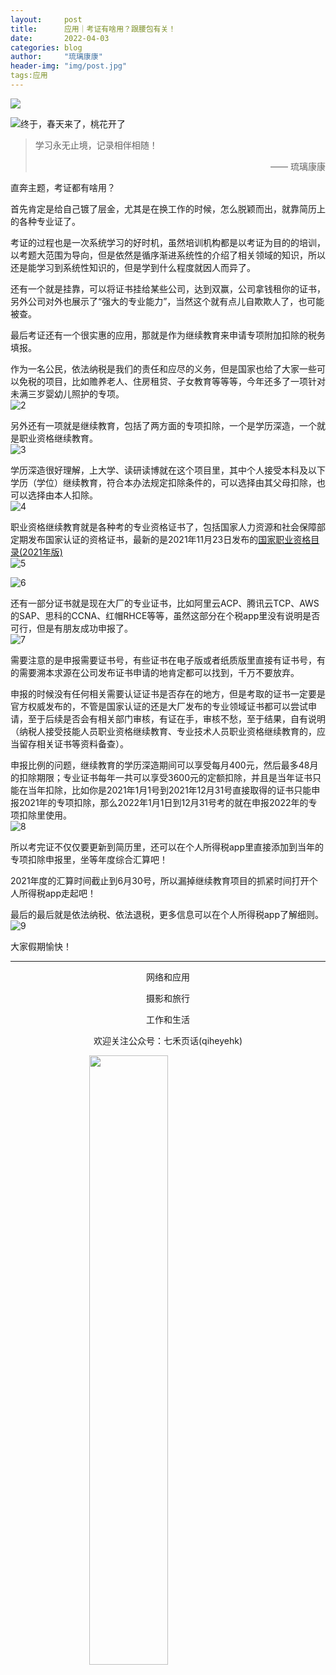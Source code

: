 ```yaml
---
layout:     post
title:      应用｜考证有啥用？跟腰包有关！
date:       2022-04-03
categories: blog
author:     "琉璃康康"
header-img: "img/post.jpg"
tags:应用
---
```


<style>
img{
  display:block;
  margin:0
  auto;
}
</style>

<meta name="referrer" content="never">

![][0]

![终于，春天来了，桃花开了][1]

> 学习永无止境，记录相伴相随！
> <p align="right">—— 琉璃康康</p>

直奔主题，考证都有啥用？

首先肯定是给自己镀了层金，尤其是在换工作的时候，怎么脱颖而出，就靠简历上的各种专业证了。

考证的过程也是一次系统学习的好时机，虽然培训机构都是以考证为目的的培训，以考题大范围为导向，但是依然是循序渐进系统性的介绍了相关领域的知识，所以还是能学习到系统性知识的，但是学到什么程度就因人而异了。

还有一个就是挂靠，可以将证书挂给某些公司，达到双赢，公司拿钱租你的证书，另外公司对外也展示了“强大的专业能力”，当然这个就有点儿自欺欺人了，也可能被查。

最后考证还有一个很实惠的应用，那就是作为继续教育来申请专项附加扣除的税务填报。

作为一名公民，依法纳税是我们的责任和应尽的义务，但是国家也给了大家一些可以免税的项目，比如赡养老人、住房租贷、子女教育等等等，今年还多了一项针对未满三岁婴幼儿照护的专项。
![2][2]

另外还有一项就是继续教育，包括了两方面的专项扣除，一个是学历深造，一个就是职业资格继续教育。
![3][3]

学历深造很好理解，上大学、读研读博就在这个项目里，其中个人接受本科及以下学历（学位）继续教育，符合本办法规定扣除条件的，可以选择由其父母扣除，也可以选择由本人扣除。
![4][4]

职业资格继续教育就是各种考的专业资格证书了，包括国家人力资源和社会保障部定期发布国家认证的资格证书，最新的是2021年11月23日发布的[国家职业资格目录(2021年版)](http://www.mohrss.gov.cn/SYrlzyhshbzb/SYgundongxinwen/201710/t20171024_280005.html)
![5][5]

![6][6]

还有一部分证书就是现在大厂的专业证书，比如阿里云ACP、腾讯云TCP、AWS的SAP、思科的CCNA、红帽RHCE等等，虽然这部分在个税app里没有说明是否可行，但是有朋友成功申报了。
![7][7]

需要注意的是申报需要证书号，有些证书在电子版或者纸质版里直接有证书号，有的需要溯本求源在公司发布证书申请的地肯定都可以找到，千万不要放弃。

申报的时候没有任何相关需要认证证书是否存在的地方，但是考取的证书一定要是官方权威发布的，不管是国家认证的还是大厂发布的专业领域证书都可以尝试申请，至于后续是否会有相关部门审核，有证在手，审核不愁，至于结果，自有说明（纳税人接受技能人员职业资格继续教育、专业技术人员职业资格继续教育的，应当留存相关证书等资料备查）。

申报比例的问题，继续教育的学历深造期间可以享受每月400元，然后最多48月的扣除期限；专业证书每年一共可以享受3600元的定额扣除，并且是当年证书只能在当年扣除，比如你是2021年1月1号到2021年12月31号直接取得的证书只能申报2021年的专项扣除，那么2022年1月1日到12月31号考的就在申报2022年的专项扣除里使用。
![8][8]

所以考完证不仅仅要更新到简历里，还可以在个人所得税app里直接添加到当年的专项扣除申报里，坐等年度综合汇算吧！

2021年度的汇算时间截止到6月30号，所以漏掉继续教育项目的抓紧时间打开个人所得税app走起吧！

最后的最后就是依法纳税、依法退税，更多信息可以在个人所得税app了解细则。
![9][9]

大家假期愉快！

------------
<p align="center">网络和应用</p>
<p align="center">摄影和旅行</p>
<p align="center">工作和生活</p>
<p align="center">欢迎关注公众号：七禾页话(qiheyehk)</p>
<img src="https://mmbiz.qpic.cn/mmbiz_jpg/QqiaFS6NT0eAaCjLpPgUZricqK7lIOO3hYEYIbjibRlYaiaTsib0reaQfQTmaibVw2QqZLibBWpCHJdg0v3V7yX8sQgWw/0?wx_fmt=jpeg" width="50%"/>


[0]: http://mmbiz.qpic.cn/mmbiz_gif/QqiaFS6NT0eCHicr2j8v4oD4rClUscedr9r55alibqTP1e9kss3HO7voULLsEv4yicuFFy0IJJeLAzX88yzyU9VTgA/640?wx_fmt=gif


[1]: https://mmbiz.qpic.cn/mmbiz_jpg/QqiaFS6NT0eCLSjZhjSHwAiaJDO71RSB5vnR2NJV1ictcpnsfxLUq9mNkUSTdUsJKfw42Wl95soiafibj6gfNz3yibIA/0?wx_fmt=jpeg


[2]: https://mmbiz.qpic.cn/mmbiz_png/QqiaFS6NT0eCLSjZhjSHwAiaJDO71RSB5verdewVlx2edGKkvuqhZibic8yY1BqicXKDcDS9sO99YiczMKqibCb7yRJGQ/0?wx_fmt=png


[3]: https://mmbiz.qpic.cn/mmbiz_png/QqiaFS6NT0eCLSjZhjSHwAiaJDO71RSB5vILZMa3NGgbtNZxka0KyEXAHPh4A2Mft1YuCmOApWQsExdZbjmnMTPw/0?wx_fmt=png


[4]: https://mmbiz.qpic.cn/mmbiz_png/QqiaFS6NT0eCLSjZhjSHwAiaJDO71RSB5v0kgqUXqydibCOD8VddYyAqsRibvux7xKjVoEiabAOBwEyNNx80KxXWXibg/0?wx_fmt=png


[5]: https://mmbiz.qpic.cn/mmbiz_png/QqiaFS6NT0eCLSjZhjSHwAiaJDO71RSB5voTPpDSpUje5pubGib9bP03ibhK3oytQHV0MGsskiacrAQzonrlGS3EZ7g/0?wx_fmt=png


[6]: https://mmbiz.qpic.cn/mmbiz_png/QqiaFS6NT0eCLSjZhjSHwAiaJDO71RSB5v1KlPtWPwNGQLBLrKKGRBR6ftRdvwmbVmcib3HCjQDVhWn1Y8gS6gnZw/0?wx_fmt=png


[7]: https://mmbiz.qpic.cn/mmbiz_png/QqiaFS6NT0eCLSjZhjSHwAiaJDO71RSB5v9NLibwofrOS96B5uRfmGvQ1Fbg8bo7A0GzyjHRibZw27qVMIgSicu1uXg/0?wx_fmt=png


[8]: https://mmbiz.qpic.cn/mmbiz_png/QqiaFS6NT0eCLSjZhjSHwAiaJDO71RSB5v3wibWkaianLibKRFaYgZAtYhTrIowXeagFrcpe7Rg9tSZZEYBVOFyn5sw/0?wx_fmt=png


[9]: https://mmbiz.qpic.cn/mmbiz_png/QqiaFS6NT0eCLSjZhjSHwAiaJDO71RSB5v4ribb9gBicjdDX0etZUmbP1ibM7Ce9t00toBdd61yrDqicwJzIOZw8FKCg/0?wx_fmt=png

